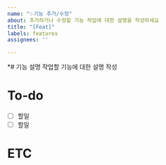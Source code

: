 ```yaml
---
name: "✨기능 추가/수정"
about: 추가하거나 수정할 기능 작업에 대한 설명을 작성하세요
title: "[Feat]"
labels: features
assignees: ''

---
```


*# 기능 설명
작업할 기능에 대한 설명 작성

# To-do
- [ ] 할일
- [ ] 할일

# ETC
